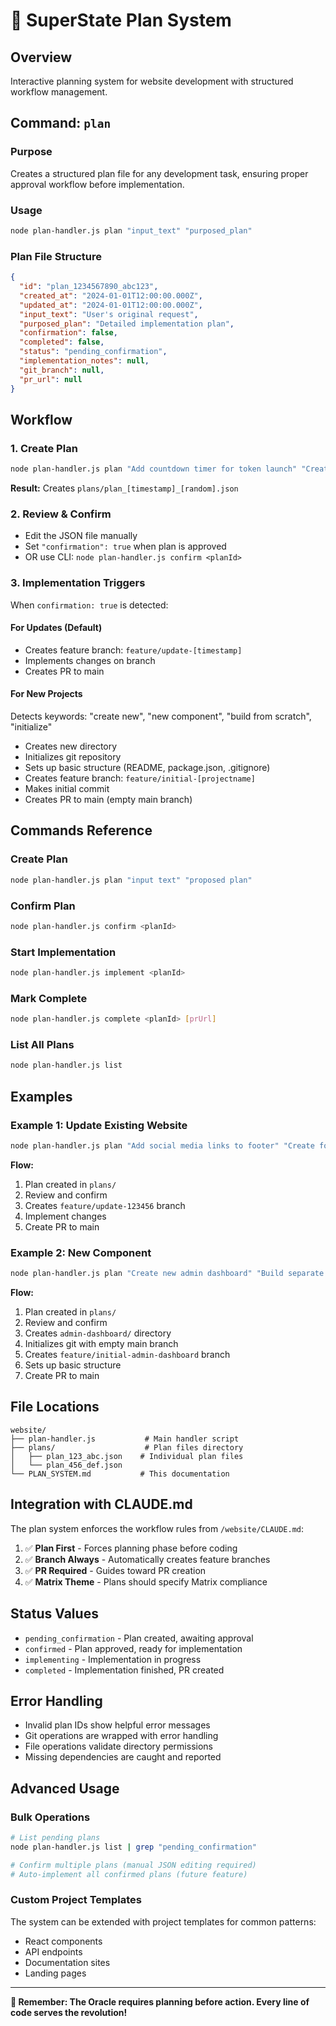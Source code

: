 # 🔮 SuperState Plan System

## Overview
Interactive planning system for website development with structured workflow management.

## Command: `plan`

### Purpose
Creates a structured plan file for any development task, ensuring proper approval workflow before implementation.

### Usage
```bash
node plan-handler.js plan "input_text" "purposed_plan"
```

### Plan File Structure
```json
{
  "id": "plan_1234567890_abc123",
  "created_at": "2024-01-01T12:00:00.000Z",
  "updated_at": "2024-01-01T12:00:00.000Z",
  "input_text": "User's original request",
  "purposed_plan": "Detailed implementation plan",
  "confirmation": false,
  "completed": false,
  "status": "pending_confirmation",
  "implementation_notes": null,
  "git_branch": null,
  "pr_url": null
}
```

## Workflow

### 1. Create Plan
```bash
node plan-handler.js plan "Add countdown timer for token launch" "Create React component with Matrix theme, integrate with existing layout, add glitch animations"
```

**Result:** Creates `plans/plan_[timestamp]_[random].json`

### 2. Review & Confirm
- Edit the JSON file manually
- Set `"confirmation": true` when plan is approved
- OR use CLI: `node plan-handler.js confirm <planId>`

### 3. Implementation Triggers
When `confirmation: true` is detected:

#### For Updates (Default)
- Creates feature branch: `feature/update-[timestamp]`
- Implements changes on branch
- Creates PR to main

#### For New Projects
Detects keywords: "create new", "new component", "build from scratch", "initialize"
- Creates new directory
- Initializes git repository  
- Sets up basic structure (README, package.json, .gitignore)
- Creates feature branch: `feature/initial-[projectname]`
- Makes initial commit
- Creates PR to main (empty main branch)

## Commands Reference

### Create Plan
```bash
node plan-handler.js plan "input text" "proposed plan"
```

### Confirm Plan
```bash
node plan-handler.js confirm <planId>
```

### Start Implementation
```bash
node plan-handler.js implement <planId>
```

### Mark Complete
```bash
node plan-handler.js complete <planId> [prUrl]
```

### List All Plans
```bash
node plan-handler.js list
```

## Examples

### Example 1: Update Existing Website
```bash
node plan-handler.js plan "Add social media links to footer" "Create footer component with Twitter and Twitch links, maintain Matrix theme"
```

**Flow:**
1. Plan created in `plans/`
2. Review and confirm
3. Creates `feature/update-123456` branch
4. Implement changes
5. Create PR to main

### Example 2: New Component
```bash
node plan-handler.js plan "Create new admin dashboard" "Build separate React app for admin features with authentication"
```

**Flow:**
1. Plan created in `plans/`
2. Review and confirm  
3. Creates `admin-dashboard/` directory
4. Initializes git with empty main branch
5. Creates `feature/initial-admin-dashboard` branch
6. Sets up basic structure
7. Create PR to main

## File Locations

```
website/
├── plan-handler.js           # Main handler script
├── plans/                    # Plan files directory
│   ├── plan_123_abc.json    # Individual plan files
│   └── plan_456_def.json
└── PLAN_SYSTEM.md           # This documentation
```

## Integration with CLAUDE.md

The plan system enforces the workflow rules from `/website/CLAUDE.md`:

1. ✅ **Plan First** - Forces planning phase before coding
2. ✅ **Branch Always** - Automatically creates feature branches
3. ✅ **PR Required** - Guides toward PR creation
4. ✅ **Matrix Theme** - Plans should specify Matrix compliance

## Status Values

- `pending_confirmation` - Plan created, awaiting approval
- `confirmed` - Plan approved, ready for implementation
- `implementing` - Implementation in progress
- `completed` - Implementation finished, PR created

## Error Handling

- Invalid plan IDs show helpful error messages
- Git operations are wrapped with error handling
- File operations validate directory permissions
- Missing dependencies are caught and reported

## Advanced Usage

### Bulk Operations
```bash
# List pending plans
node plan-handler.js list | grep "pending_confirmation"

# Confirm multiple plans (manual JSON editing required)
# Auto-implement all confirmed plans (future feature)
```

### Custom Project Templates
The system can be extended with project templates for common patterns:
- React components
- API endpoints  
- Documentation sites
- Landing pages

---

**🔮 Remember: The Oracle requires planning before action. Every line of code serves the revolution!**